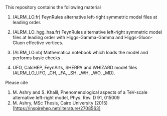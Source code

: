 This repository contains the following material

1. (ALRM_LO.fr) FeynRules alternative left-right symmetric model files at leading order.

2. (ALRM_LO_hgg_haa.fr) FeynRules alternative left-right symmetric model files at leading order with Higgs-Gamma-Gamma and Higgs-Gluon-Gluon effective vertices.

3. (ALRM_LO.nb) Mathematica notebook which loads the model and performs basic checks .

4. UFO, CalcHEP, FeynArts, SHERPA and WHIZARD model files (ALRM_LO_UFO, _CH, _FA, _SH, _WH, _WO, _MD).

Please cite
1. M. Ashry and S. Khalil, Phenomenological aspects of a TeV-scale alternative left-right model, Phys. Rev. D 91, 015009
2. M. Ashry, MSc Thesis, Cairo University (2015) [https://inspirehep.net/literature/2708563]
